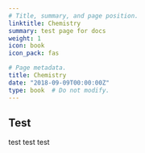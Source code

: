 ```yaml
---
# Title, summary, and page position.
linktitle: Chemistry
summary: test page for docs
weight: 1
icon: book
icon_pack: fas

# Page metadata.
title: Chemistry
date: "2018-09-09T00:00:00Z"
type: book  # Do not modify.
---
```


## Test
test test test

